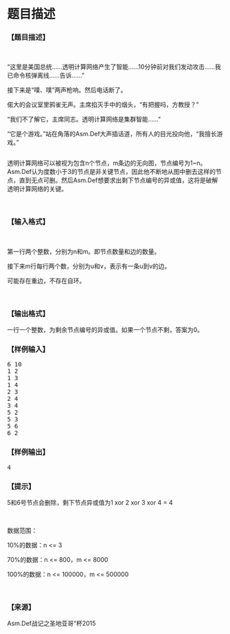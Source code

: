 # 题目描述


<h3>
【题目描述】
</h3>
<p>
<br/>
</p>
<p>
“这里是美国总统……透明计算网络产生了智能……10分钟前对我们发动攻击……我已命令核弹离线……告诉……”
</p>
<p>
接下来是“噗、噗”两声枪响。然后电话断了。
</p>
<p>
偌大的会议室里鸦雀无声。主席掐灭手中的烟头，“有把握吗，方教授？”
</p>
<p>
“我们不了解它，主席同志。透明计算网络是集群智能……”
</p>
<p>
“它是个游戏。”站在角落的Asm.Def大声插话道，所有人的目光投向他，“我擅长游戏。”
</p>
<p>
<img src="/upload/image/20151031/20151031074440_43979.png" alt=""/> 
</p>
<p>
透明计算网络可以被视为包含n个节点，m条边的无向图，节点编号为1~n。Asm.Def认为度数小于3的节点是非关键节点，因此他不断地从图中删去这样的节点，直到无点可删。然后Asm.Def想要求出剩下节点编号的异或值，这将是破解透明计算网络的关键。
</p>
<p>
<br/>
</p>
<h3>
【输入格式】
</h3>
<p>
<br/>
</p>
<p>
第一行两个整数，分别为n和m。即节点数量和边的数量。
</p>
<p>
接下来m行每行两个数，分别为u和v，表示有一条u到v的边。
</p>
<p>
可能存在重边，不存在自环。
</p>
<p>
<br/>
</p>
<h3>
【输出格式】
</h3>
<p>
一行一个整数，为剩余节点编号的异或值。如果一个节点不剩，答案为0。
</p>
<h3>
【样例输入】
</h3>
<pre>6 10
1 2
1 3
1 4
2 3
2 4
3 4
5 2
5 3
5 6
6 2</pre>
<h3>
【样例输出】
</h3>
<pre>4</pre>
<h3>
【提示】
</h3>
<p>
5和6号节点会删除，剩下节点异或值为1 xor 2 xor 3 xor 4 = 4
</p>
<p>
<br/>
</p>
<p>
数据范围：
</p>
<p>
10%的数据：n &lt;= 3
</p>
<p>
70%的数据：n &lt;= 800，m &lt;= 8000
</p>
<p>
100%的数据：n &lt;= 100000，m &lt;= 500000
</p>
<p>
<br/>
</p>
<h3>
【来源】
</h3>
<p>
Asm.Def战记之圣地亚哥“杯2015
</p>
